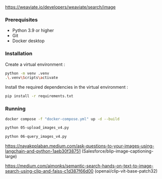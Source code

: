 https://weaviate.io/developers/weaviate/search/image

### Prerequisites
- Python 3.9 or higher
- Git
- Docker desktop

### Installation
Create a virtual environment :
```bash
python -m venv .venv
.\.venv\Scripts\activate
```

Install the required dependencies in the virtual environment :
```bash
pip install -r requirements.txt
```

### Running
```bash
docker compose -f "docker-compose.yml" up -d --build
```

```bash
python 05-upload_images_v4.py
```

```bash
python 06-query_images_v4.py
```

https://nayakpplaban.medium.com/ask-questions-to-your-images-using-langchain-and-python-1aeb30f38751 (Salesforce/blip-image-captioning-large)

https://medium.com/aimonks/semantic-search-hands-on-text-to-image-search-using-clip-and-faiss-c1d387f66d00 (openai/clip-vit-base-patch32)